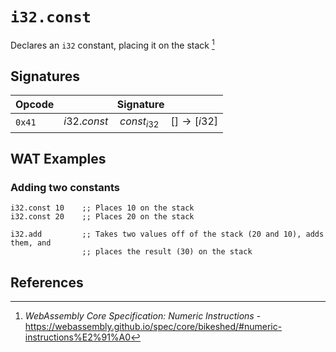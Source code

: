 
# `i32.const`

Declares an `i32` constant, placing it on the stack [^§2.4.1]



## Signatures

| Opcode | Signature |
|--------|-----------|
| `0x41` | $i32.const \quad const_{i32} \quad [ ] \to [ i32 ]$ |



## WAT Examples

### Adding two constants

```wasm
i32.const 10    ;; Places 10 on the stack
i32.const 20    ;; Places 20 on the stack

i32.add         ;; Takes two values off of the stack (20 and 10), adds them, and
                ;; places the result (30) on the stack
```



## References

[^§2.4.1]: _WebAssembly Core Specification: Numeric Instructions_ - <https://webassembly.github.io/spec/core/bikeshed/#numeric-instructions%E2%91%A0>

